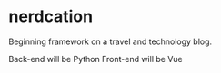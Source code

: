 # nerdcation
Beginning framework on a travel and technology blog.

Back-end will be Python
Front-end will be Vue
